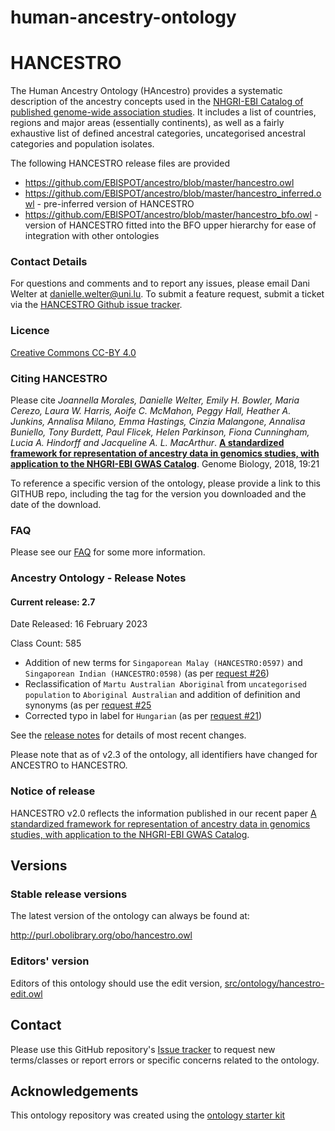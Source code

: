 # human-ancestry-ontology

HANCESTRO
========

The Human Ancestry Ontology (HAncestro) provides a systematic description of the ancestry concepts used in the [NHGRI-EBI Catalog of published genome-wide association studies](http://www.ebi.ac.uk/gwas).  It includes a list of countries, regions and major areas (essentially continents), as well as a fairly exhaustive list of defined ancestral categories, uncategorised ancestral categories and population isolates.

The following HANCESTRO release files are provided 

* https://github.com/EBISPOT/ancestro/blob/master/hancestro.owl
* https://github.com/EBISPOT/ancestro/blob/master/hancestro_inferred.owl - pre-inferred version of HANCESTRO
* https://github.com/EBISPOT/ancestro/blob/master/hancestro_bfo.owl - version of HANCESTRO fitted into the BFO upper hierarchy for ease of integration with other ontologies


### Contact Details ###

For questions and comments and to report any issues, please email Dani Welter at danielle.welter@uni.lu. To submit a feature request, submit a ticket via the [HANCESTRO Github issue tracker](https://github.com/EBISPOT/ancestro/issues).


### Licence ###

[Creative Commons CC-BY 4.0](http://creativecommons.org/licenses/by/4.0/)


### Citing HANCESTRO ###

Please cite *Joannella Morales, Danielle Welter, Emily H. Bowler, Maria Cerezo, Laura W. Harris, Aoife C. McMahon, Peggy Hall, Heather A. Junkins, Annalisa Milano, Emma Hastings, Cinzia Malangone, Annalisa Buniello, Tony Burdett, Paul Flicek, Helen Parkinson, Fiona Cunningham, Lucia A. Hindorff and Jacqueline A. L. MacArthur*. [**A standardized framework for representation of ancestry data in genomics studies, with application to the NHGRI-EBI GWAS Catalog**](https://genomebiology.biomedcentral.com/articles/10.1186/s13059-018-1396-2). Genome Biology, 2018, 19:21

To reference a specific version of the ontology, please provide a link to this GITHUB repo, including the tag for the version you downloaded and the date of the download.

### FAQ ###

Please see our [FAQ](/faq.md) for some more information.


### Ancestry Ontology - Release Notes ###

#### Current release: 2.7

Date Released: 16 February 2023

Class Count: 585 

- Addition of new terms for `Singaporean Malay (HANCESTRO:0597)` and `Singaporean Indian (HANCESTRO:0598)` (as per [request #26](https://github.com/EBISPOT/ancestro/issues/26))
- Reclassification of `Martu Australian Aboriginal` from `uncategorised population` to `Aboriginal Australian` and addition of definition and synonyms (as per [request #25](https://github.com/EBISPOT/ancestro/issues/25)
- Corrected typo in label for `Hungarian` (as per [request #21](https://github.com/EBISPOT/ancestro/issues/21))

See the [release notes](https://github.com/EBISPOT/ancestro/releases) for details of most recent changes.


Please note that as of v2.3 of the ontology, all identifiers have changed for ANCESTRO to HANCESTRO.


### Notice of release ###

HANCESTRO v2.0 reflects the information published in our recent paper [A standardized framework for representation of ancestry data in genomics studies, with application to the NHGRI-EBI GWAS Catalog](https://genomebiology.biomedcentral.com/articles/10.1186/s13059-018-1396-2).


## Versions

### Stable release versions

The latest version of the ontology can always be found at:

http://purl.obolibrary.org/obo/hancestro.owl


### Editors' version

Editors of this ontology should use the edit version, [src/ontology/hancestro-edit.owl](src/ontology/hancestro-edit.owl)

## Contact

Please use this GitHub repository's [Issue tracker](https://github.com/EBISPOT/ancestro/issues) to request new terms/classes or report errors or specific concerns related to the ontology.

## Acknowledgements

This ontology repository was created using the [ontology starter kit](https://github.com/INCATools/ontology-starter-kit)
